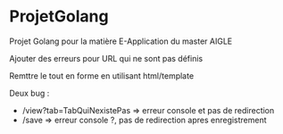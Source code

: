 ProjetGolang
============

Projet Golang pour la matière E-Application du master AIGLE  

Ajouter des erreurs pour URL qui ne sont pas définis  

Remttre le tout en forme en utilisant html/template  

Deux bug :  
* /view?tab=TabQuiNexistePas => erreur console et pas de redirection
* /save => erreur console ?, pas de redirection apres enregistrement
